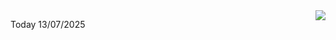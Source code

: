 <img align="right" src="https://media.giphy.com/media/M9gbBd9nbDrOTu1Mqx/giphy.gif">


Today 13/07/2025
